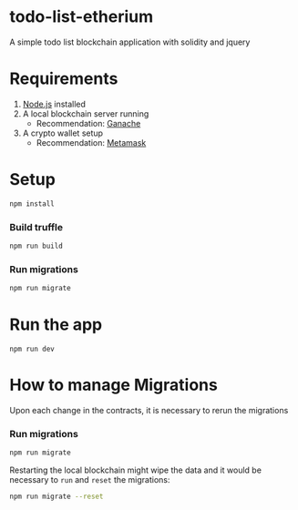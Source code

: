 # todo-list-etherium

A simple todo list blockchain application with solidity and jquery


# Requirements

1. [Node.js](https://nodejs.org/en/download/) installed 
2. A local blockchain server running
    - Recommendation: [Ganache](https://trufflesuite.com/ganache/)
3. A crypto wallet setup
    - Recommendation: [Metamask](https://metamask.io/)


# Setup

```sh
npm install
```

### Build truffle

```sh
npm run build
```

### Run migrations

```sh
npm run migrate
```

# Run the app

```
npm run dev
```


# How to manage Migrations

Upon each change in the contracts, it is necessary to rerun the migrations

### Run migrations

```sh
npm run migrate
```

Restarting the local blockchain might wipe the data and it would be necessary to `run` and `reset` the migrations:
```sh
npm run migrate --reset
```